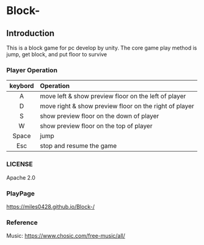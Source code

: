 # Block-

## Introduction
This is a block game for pc develop by unity.
The core game play method is jump, get block, and put floor to survive 

### Player Operation 
|keybord|Operation|
|:---:|:---|
|A|move left & show preview floor on the left of player |
|D|move right & show preview floor on the right of player|
|S|show preview floor on the down of player|
|W|show preview floor on the top of player|
|Space|jump|
|Esc|stop and resume the game|

### LICENSE
Apache 2.0 


### PlayPage 
https://miles0428.github.io/Block-/

### Reference 
Music: https://www.chosic.com/free-music/all/
